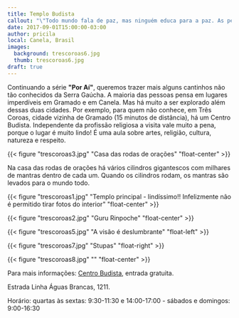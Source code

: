 ```yaml
---
title: Templo Budista
callout: "\"Todo mundo fala de paz, mas ninguém educa para a paz. As pessoas educam apenas para a competição e a competição leva à guerra.\" Pablo Lipnizky"
date: 2017-09-01T15:00:00-03:00
author: pricila
local: Canela, Brasil
images:
  background: trescoroas6.jpg
  thumb: trescoroas6.jpg
draft: true
---
```


Continuando a série **"Por Aí"**, queremos trazer mais alguns cantinhos não tão conhecidos da Serra Gaúcha. A maioria das pessoas pensa em lugares imperdíveis em Gramado e em Canela. Mas há muito a ser explorado além dessas duas cidades. Por exemplo, para quem não conhece, em Três Coroas, cidade vizinha de Gramado (15 minutos de distância), há um Centro Budista. Independente da profissão religiosa a visita vale muito a pena, porque o lugar é muito lindo! É uma aula sobre artes, religião, cultura, natureza e respeito.

{{< figure "trescoroas3.jpg" "Casa das rodas de orações" "float-center" >}}

Na casa das rodas de orações há vários cilindros gigantescos com milhares de mantras dentro de cada um. Quando os cilindros rodam, os mantras são levados para o mundo todo. 

{{< figure "trescoroas1.jpg" "Templo principal - lindíssimo!! Infelizmente não é permitido tirar fotos do interior" "float-center" >}} 

{{< figure "trescoroas2.jpg" "Guru Rinpoche" "float-center" >}} 
 
{{< figure "trescoroas5.jpg" "A visão é deslumbrante" "float-left" >}} 

{{< figure "trescoroas7.jpg" "Stupas" "float-right" >}}

{{< figure "trescoroas8.jpg" "" "float-center" >}}

Para mais informações: [Centro Budista](http://templobudista.org/), entrada gratuita.

Estrada Linha Águas Brancas, 1211.

Horário: quartas às sextas: 9:30-11:30 e 14:00-17:00 - sábados e domingos: 9:00-16:30

